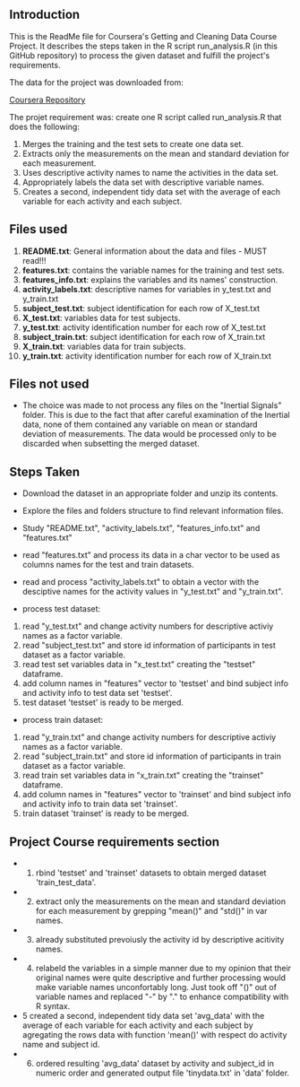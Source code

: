 ## Introduction

This is the ReadMe file for Coursera's Getting and Cleaning Data Course Project.
It describes the steps taken in the R script run_analysis.R (in this GitHub repository) to process the given dataset and fulfill the project's requirements.

The data for the project was downloaded from:

<a href="https://d396qusza40orc.cloudfront.net/getdata%2Fprojectfiles%2FUCI%20HAR%20Dataset.zip">Coursera Repository</a>

 The projet requirement was: create one R script called run_analysis.R that does the following: 

<ol>
<li>Merges the training and the test sets to create one data set.</li>
<li>Extracts only the measurements on the mean and standard deviation for each measurement.</li> 
<li>Uses descriptive activity names to name the activities in the data set.</li>
<li>Appropriately labels the data set with descriptive variable names.</li> 
<li>Creates a second, independent tidy data set with the average of each variable for each activity and each subject.</li> 
</ol>


## Files used

<ol>
<li><b>README.txt</b>: General information about the data and files - MUST read!!!</li>
<li><b>features.txt</b>: contains the variable names for the training and test sets.</li>
<li><b>features_info.txt</b>: explains the variables and its names' construction.</li>
<li><b>activity_labels.txt</b>: descriptive names for variables in y_test.txt and y_train.txt</li>
<li><b>subject_test.txt</b>: subject identification for each row of X_test.txt</li>
<li><b>X_test.txt</b>: variables data for test subjects.</li>
<li><b>y_test.txt</b>: activity identification number for each row of X_test.txt</li>
<li><b>subject_train.txt</b>: subject identification for each row of X_train.txt</li>
<li><b>X_train.txt</b>: variables data for train subjects.</li>
<li><b>y_train.txt</b>: activity identification number for each row of X_train.txt</li>
</ol>

## Files not used

* The choice was made to not process any files on the "Inertial Signals" folder.
This is due to the fact that after careful examination of the Inertial data, none of them
contained any variable on mean or standard deviation of measurements. The data would be processed 
only to be discarded when subsetting the merged dataset.


## Steps Taken


* Download the dataset in an appropriate folder and unzip its contents.

* Explore the files and folders structure to find relevant information files.

* Study "README.txt", "activity_labels.txt", "features_info.txt" and "features.txt" 

* read "features.txt" and process its data in a char vector to be used as columns names for the test and train datasets.

* read  and process "activity_labels.txt" to obtain a vector with the desciptive names for the activity values in 
"y_test.txt" and "y_train.txt".

* process test dataset:
<ol>
<li>read "y_test.txt" and change activity numbers for descriptive activiy names as a factor variable.</li>
<li>read "subject_test.txt" and store id information of participants in test dataset as a factor variable.</li> 
<li>read test set variables data in "x_test.txt" creating the "testset" dataframe.</li>
<li>add column names in "features" vector to 'testset' and bind subject info and activity info to test data set 'testset'.</li> 
<li>test dataset 'testset' is ready to be merged.</li> 
</ol>

* process train dataset:
<ol>
<li>read "y_train.txt" and change activity numbers for descriptive activiy names as a factor variable.</li>
<li>read "subject_train.txt" and store id information of participants in train dataset as a factor variable.</li> 
<li>read train set variables data in "x_train.txt" creating the "trainset" dataframe.</li>
<li>add column names in "features" vector to 'trainset' and bind subject info and activity info to train data set 'trainset'.</li> 
<li>train dataset 'trainset' is ready to be merged.</li> 
</ol>

## Project Course requirements section

* 1. rbind 'testset' and 'trainset' datasets to obtain merged dataset 'train_test_data'.
* 2. extract only the measurements on the mean and standard deviation for each measurement by grepping "mean()" and "std()" in var names.
* 3. already substituted prevoiusly the activity id by descriptive acitivity names.
* 4. relabeld the variables in a simple manner due to my opinion that their original names were quite descriptive and further processing would make variable names unconfortably long. Just took off "()" out of variable names and replaced "-" by "." to enhance compatibility with R syntax.
* 5 created a second, independent tidy data set 'avg_data' with the average of each variable for each activity and each subject by agregating the rows data with function 'mean()' with respect do activity name and subject id. 
* 6. ordered resulting 'avg_data' dataset by activity and subject_id in numeric order and generated output file 'tinydata.txt' in 'data' folder. 
